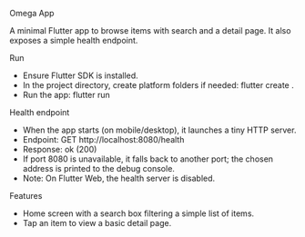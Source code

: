 Omega App

A minimal Flutter app to browse items with search and a detail page. It also exposes a simple health endpoint.

Run
- Ensure Flutter SDK is installed.
- In the project directory, create platform folders if needed: flutter create .
- Run the app: flutter run

Health endpoint
- When the app starts (on mobile/desktop), it launches a tiny HTTP server.
- Endpoint: GET http://localhost:8080/health
- Response: ok (200)
- If port 8080 is unavailable, it falls back to another port; the chosen address is printed to the debug console.
- Note: On Flutter Web, the health server is disabled.

Features
- Home screen with a search box filtering a simple list of items.
- Tap an item to view a basic detail page.
